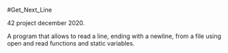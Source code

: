 #Get_Next_Line

42 project december 2020.

A program that allows to read a line, ending with a newline, from a file using open and read functions and static variables.
